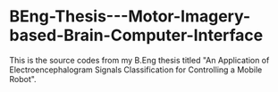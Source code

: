 # BEng-Thesis---Motor-Imagery-based-Brain-Computer-Interface
This is the source codes from my B.Eng thesis titled "An Application of Electroencephalogram Signals Classification for Controlling a Mobile Robot".
